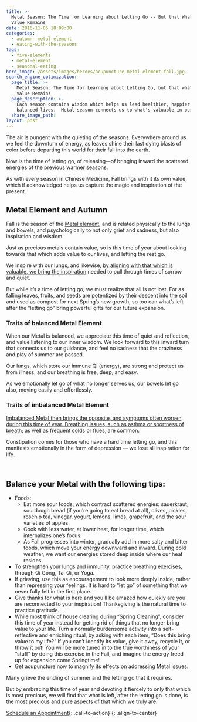 ```yaml
---
title: >-
  Metal Season: The Time for Learning about Letting Go -- But that What's of
  Value Remains
date: 2016-11-05 18:09:00
categories:
  - autumn--metal-element
  - eating-with-the-seasons
tags:
  - five-elements
  - metal-element
  - seasonal-eating
hero_image: /assets/images/heroes/acupuncture-metal-element-fall.jpg
search_engine_optimization:
  page_title: >-
    Metal Season: The Time for Learning about Letting Go, but that what's of
    Value Remains
  page_description: >-
    Each season contains wisdom which helps us lead healthier, happier, more
    balanced lives.  Metal season connects us to what's valuable in our lives.
  share_image_path:
layout: post
---
```


The air is pungent with the quieting of the seasons. Everywhere around us we feel the downturn of energy, as leaves shine their last dying blasts of color before departing this world for their fall into the earth.

Now is the time of letting go, of releasing—of bringing inward the scattered energies of the previous warmer seasons.

As with every season in Chinese Medicine, Fall brings with it its own value, which if acknowledged helps us capture the magic and inspiration of the present.

## Metal Element and Autumn

Fall is the season of the [Metal element](http://www.wisdomwaysacupuncture.com/2017/10/15/metal-element-video-live/), and is related physically to the lungs and bowels, and psychologically to not only grief and sadness, but also inspiration and wisdom.

Just as precious metals contain value, so is this time of year about looking towards that which adds value to our lives, and letting the rest go.

We inspire with our lungs, and likewise, [by aligning with that which is valuable, we bring the inspiration](http://www.wisdomwaysacupuncture.com/2011/11/20/the-gift-of-inspiration-tips-for-holiday-shopping-from-the-metal-element/) needed to pull through times of sorrow and quiet.

But while it’s a time of letting go, we must realize that all is not lost. For as falling leaves, fruits, and seeds are potentized by their descent into the soil and used as compost for next Spring’s new growth, so too can what’s left after the “letting go” bring powerful gifts for our future expansion.

### Traits of balanced Metal Element

When our Metal is balanced, we appreciate this time of quiet and reflection, and value listening to our inner wisdom. We look forward to this inward turn that connects us to our guidance, and feel no sadness that the craziness and play of summer are passed.

Our lungs, which store our immune Qi (energy), are strong and protect us from illness, and our breathing is free, deep, and easy.

As we emotionally let go of what no longer serves us, our bowels let go also, moving easily and effortlessly.

### Traits of imbalanced Metal Element

[Imbalanced Metal then brings the opposite, and symptoms often worsen during this time of year. Breathing issues, such as asthma or shortness of breath](http://www.wisdomwaysacupuncture.com/2011/10/05/time-to-inspire/); as well as frequent colds or flues, are common.

Constipation comes for those who have a hard time letting go, and this manifests emotionally in the form of depression — we lose all inspiration for life.

 

## Balance your Metal with the following tips:

* Foods:
  * Eat more sour foods, which contract scattered energies: sauerkraut, sourdough bread (if you’re going to eat bread at all), olives, pickles, rosehip tea, vinegar, yogurt, lemons, limes, grapefruit, and the sour varieties of apples.
  * Cook with less water, at lower heat, for longer time, which internalizes one’s focus.
  * As Fall progresses into winter, gradually add in more salty and bitter foods, which move your energy downward and inward. During cold weather, we want our energies stored deep inside where our heat resides.
* To strengthen your lungs and immunity, practice breathing exercises, through Qi Gong, Tai Qi, or Yoga.
* If grieving, use this as encouragement to look more deeply inside, rather than repressing your feelings. It is hard to “let go” of something that we never fully felt in the first place.
* Give thanks for what is here and you’ll be amazed how quickly are you are reconnected to your inspiration! Thanksgiving is the natural time to practice gratitude.
* While most think of house clearing during “Spring Cleaning”, consider this time of year instead for getting rid of things that no longer bring value to your life. Turn a normally burdensome activity into a self-reflective and enriching ritual, by asking with each item, “Does this bring value to my life?” If you can’t identify its value, give it away, recycle it, or throw it out! You will be more tuned in to the true worthiness of your “stuff” by doing this exercise in the Fall, and imagine the energy freed up for expansion come Springtime!
* Get acupuncture now to magnify its effects on addressing Metal issues.

Many grieve the ending of summer and the letting go that it requires.

But by embracing this time of year and devoting it fiercely to only that which is most precious, we will find that what is left, after the letting go is done, is the most precious and pure aspects of that which we truly are.

[Schedule an Appointment](/make-an-appointment/){: .call-to-action}
{: .align-to-center}